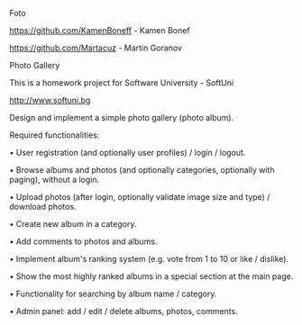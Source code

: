 Foto


https://github.com/KamenBoneff - Kamen Bonef

https://github.com/Martacuz - Martin Goranov

Photo Gallery

This is a homework project for Software University - SoftUni

http://www.softuni.bg


Design and implement a simple photo gallery (photo album).

Required functionalities:

•	User registration (and optionally user profiles) / login / logout.

•	Browse albums and photos (and optionally categories, optionally with paging), without a login.

•	Upload photos (after login, optionally validate image size and type) / download photos.

•	Create new album in a category.

•	Add comments to photos and albums.

•	Implement album's ranking system (e.g. vote from 1 to 10 or like / dislike).

•	Show the most highly ranked albums in a special section at the main page.

•	Functionality for searching by album name / category.

•	Admin panel: add / edit / delete albums, photos, comments.
